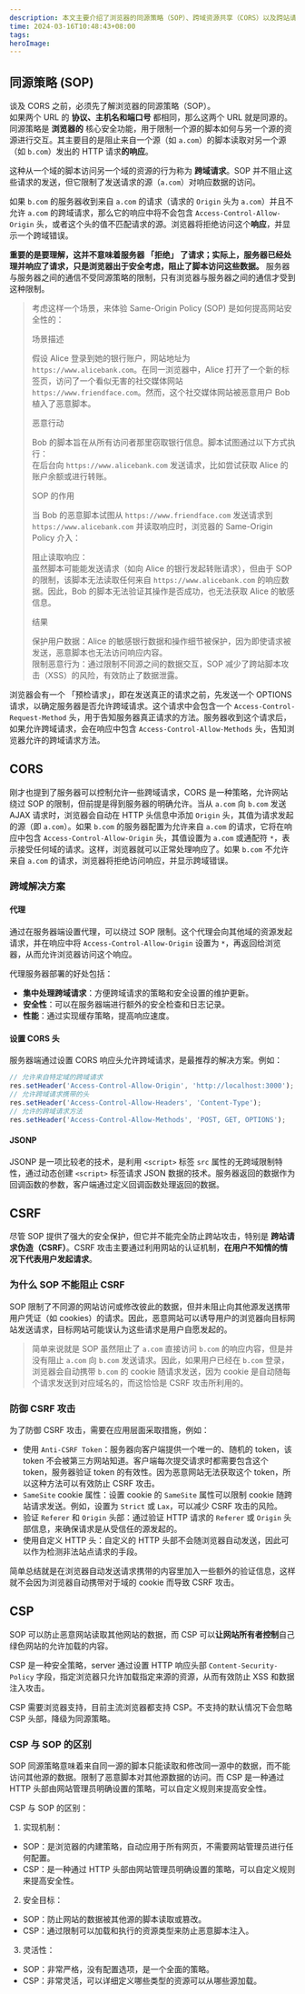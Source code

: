```yaml
---
description: 本文主要介绍了浏览器的同源策略（SOP）、跨域资源共享（CORS）以及跨站请求伪造（CSRF）攻击以及内容安全策略（CSP）。他们关系密切，是前端开发中必须了解的内容。
time: 2024-03-16T10:48:43+08:00
tags: 
heroImage: 
---
```


## 同源策略 (SOP)

谈及 CORS 之前，必须先了解浏览器的同源策略（SOP）。  
如果两个 URL 的 **协议、主机名和端口号** 都相同，那么这两个 URL 就是同源的。
同源策略是 **浏览器的** 核心安全功能，用于限制一个源的脚本如何与另一个源的资源进行交互。其主要目的是阻止来自一个源（如 `a.com`）的脚本读取对另一个源（如 `b.com`）发出的 HTTP 请求**的响应**。

这种从一个域的脚本访问另一个域的资源的行为称为 **跨域请求**。SOP 并不阻止这些请求的发送，但它限制了发送请求的源（`a.com`）对响应数据的访问。

如果 `b.com` 的服务器收到来自 `a.com` 的请求（请求的 `Origin` 头为 `a.com`）并且不允许 `a.com` 的跨域请求，那么它的响应中将不会包含 `Access-Control-Allow-Origin` 头，或者这个头的值不匹配请求的源。浏览器将拒绝访问这个**响应**，并显示一个跨域错误。

**重要的是要理解，这并不意味着服务器 「拒绝」 了请求；实际上，服务器已经处理并响应了请求，只是浏览器出于安全考虑，阻止了脚本访问这些数据。** 服务器与服务器之间的通信不受同源策略的限制，只有浏览器与服务器之间的通信才受到这种限制。


> 考虑这样一个场景，来体验 Same-Origin Policy (SOP) 是如何提高网站安全性的：
> 
> 场景描述  
> 
> 假设 Alice 登录到她的银行账户，网站地址为 `https://www.alicebank.com`。在同一浏览器中，Alice 打开了一个新的标签页，访问了一个看似无害的社交媒体网站 `https://www.friendface.com`。然而，这个社交媒体网站被恶意用户 Bob 植入了恶意脚本。
> 
> 恶意行动
> 
> Bob 的脚本旨在从所有访问者那里窃取银行信息。脚本试图通过以下方式执行：  
> 在后台向 `https://www.alicebank.com` 发送请求，比如尝试获取 Alice 的账户余额或进行转账。
> 
> SOP 的作用  
> 
> 当 Bob 的恶意脚本试图从 `https://www.friendface.com` 发送请求到 `https://www.alicebank.com` 并读取响应时，浏览器的 Same-Origin Policy 介入：
> 
> 阻止读取响应：  
> 虽然脚本可能能发送请求（如向 Alice 的银行发起转账请求），但由于 SOP 的限制，该脚本无法读取任何来自 `https://www.alicebank.com` 的响应数据。因此，Bob 的脚本无法验证其操作是否成功，也无法获取 Alice 的敏感信息。
> 
> 结果
> 
> 保护用户数据：Alice 的敏感银行数据和操作细节被保护，因为即使请求被发送，恶意脚本也无法访问响应内容。  
> 限制恶意行为：通过限制不同源之间的数据交互，SOP 减少了跨站脚本攻击（XSS）的风险，有效防止了数据泄露。

浏览器会有一个 「预检请求」，即在发送真正的请求之前，先发送一个 OPTIONS 请求，以确定服务器是否允许跨域请求。这个请求中会包含一个 `Access-Control-Request-Method` 头，用于告知服务器真正请求的方法。服务器收到这个请求后，如果允许跨域请求，会在响应中包含 `Access-Control-Allow-Methods` 头，告知浏览器允许的跨域请求方法。

## CORS

刚才也提到了服务器可以控制允许一些跨域请求，CORS 是一种策略，允许网站绕过 SOP 的限制，但前提是得到服务器的明确允许。当从 `a.com` 向 `b.com` 发送 AJAX 请求时，浏览器会自动在 HTTP 头信息中添加 `Origin` 头，其值为请求发起的源（即 `a.com`）。如果 `b.com` 的服务器配置为允许来自 `a.com` 的请求，它将在响应中包含 `Access-Control-Allow-Origin` 头，其值设置为 `a.com` 或通配符 `*`，表示接受任何域的请求。这样，浏览器就可以正常处理响应了。如果 `b.com` 不允许来自 `a.com` 的请求，浏览器将拒绝访问响应，并显示跨域错误。

### 跨域解决方案

#### 代理

通过在服务器端设置代理，可以绕过 SOP 限制。这个代理会向其他域的资源发起请求，并在响应中将 `Access-Control-Allow-Origin` 设置为 `*`，再返回给浏览器，从而允许浏览器访问这个响应。

代理服务器部署的好处包括：
- **集中处理跨域请求**：方便跨域请求的策略和安全设置的维护更新。
- **安全性**：可以在服务器端进行额外的安全检查和日志记录。
- **性能**：通过实现缓存策略，提高响应速度。

#### 设置 CORS 头

服务器端通过设置 CORS 响应头允许跨域请求，是最推荐的解决方案。例如：

```javascript
// 允许来自特定域的跨域请求
res.setHeader('Access-Control-Allow-Origin', 'http://localhost:3000');
// 允许跨域请求携带的头
res.setHeader('Access-Control-Allow-Headers', 'Content-Type');
// 允许的跨域请求方法
res.setHeader('Access-Control-Allow-Methods', 'POST, GET, OPTIONS');
```

#### JSONP

JSONP 是一项比较老的技术，是利用 `<script>` 标签 `src` 属性的无跨域限制特性，通过动态创建 `<script>` 标签请求 JSON 数据的技术。服务器返回的数据作为回调函数的参数，客户端通过定义回调函数处理返回的数据。

## CSRF

尽管 SOP 提供了强大的安全保护，但它并不能完全防止跨站攻击，特别是 **跨站请求伪造（CSRF）**。CSRF 攻击主要通过利用网站的认证机制，**在用户不知情的情况下代表用户发起请求**。

### 为什么 SOP 不能阻止 CSRF

SOP 限制了不同源的网站访问或修改彼此的数据，但并未阻止向其他源发送携带用户凭证（如 cookies）的请求。因此，恶意网站可以诱导用户的浏览器向目标网站发送请求，目标网站可能误认为这些请求是用户自愿发起的。

> 简单来说就是 SOP 虽然阻止了 `a.com` 直接访问 `b.com` 的响应内容，但是并没有阻止 `a.com` 向 `b.com` 发送请求。因此，如果用户已经在 `b.com` 登录，浏览器会自动携带 `b.com` 的 cookie 随请求发送，因为 cookie 是自动随每个请求发送到对应域名的，而这恰恰是 CSRF 攻击所利用的。

### 防御 CSRF 攻击

为了防御 CSRF 攻击，需要在应用层面采取措施，例如：

- 使用 `Anti-CSRF Token`：服务器向客户端提供一个唯一的、随机的 token，该 token 不会被第三方网站知道。客户端每次提交请求时都需要包含这个 token，服务器验证 token 的有效性。因为恶意网站无法获取这个 token，所以这种方法可以有效防止 CSRF 攻击。
- `SameSite` cookie 属性：设置 cookie 的 `SameSite` 属性可以限制 cookie 随跨站请求发送。例如，设置为 `Strict` 或 `Lax`，可以减少 CSRF 攻击的风险。
- 验证 `Referer` 和 `Origin` 头部：通过验证 HTTP 请求的 `Referer` 或 `Origin` 头部信息，来确保请求是从受信任的源发起的。
- 使用自定义 HTTP 头：自定义的 HTTP 头部不会随浏览器自动发送，因此可以作为检测非法站点请求的手段。

简单总结就是在浏览器自动发送请求携带的内容里加入一些额外的验证信息，这样就不会因为浏览器自动携带对于域的 cookie 而导致 CSRF 攻击。


## CSP

SOP 可以防止恶意网站读取其他网站的数据，而 CSP 可以**让网站所有者控制**自己绿色网站的允许加载的内容。

CSP 是一种安全策略，server 通过设置 HTTP 响应头部 `Content-Security-Policy` 字段，指定浏览器只允许加载指定来源的资源，从而有效防止 XSS 和数据注入攻击。

CSP 需要浏览器支持，目前主流浏览器都支持 CSP。不支持的默认情况下会忽略 CSP 头部，降级为同源策略。

### CSP 与 SOP 的区别

SOP 同源策略意味着来自同一源的脚本只能读取和修改同一源中的数据，而不能访问其他源的数据。限制了恶意脚本对其他源数据的访问。而 CSP 是一种通过 HTTP 头部由网站管理员明确设置的策略，可以自定义规则来提高安全性。

CSP 与 SOP 的区别：
1. 实现机制：
  - SOP：是浏览器的内建策略，自动应用于所有网页，不需要网站管理员进行任何配置。
  - CSP：是一种通过 HTTP 头部由网站管理员明确设置的策略，可以自定义规则来提高安全性。
2. 安全目标：
  - SOP：防止网站的数据被其他源的脚本读取或篡改。
  - CSP：通过限制可以加载和执行的资源类型来防止恶意脚本注入。
3. 灵活性：
  - SOP：非常严格，没有配置选项，是一个全面的策略。
  - CSP：非常灵活，可以详细定义哪些类型的资源可以从哪些源加载。
